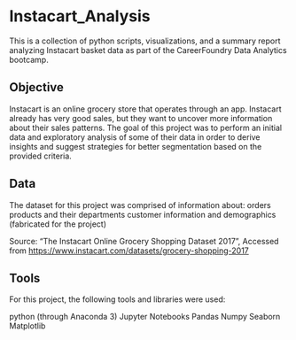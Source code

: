 # Instacart_Analysis
This is a collection of python scripts, visualizations, and a summary report analyzing Instacart basket data as part of the CareerFoundry Data Analytics bootcamp.


## Objective

Instacart is an online grocery store that operates through an app. Instacart already has very good sales, but they want to uncover more information about their sales patterns.  The goal of this project was to perform an initial data and exploratory analysis of some of their data in order to derive insights and suggest strategies for better segmentation based on the provided criteria.

## Data

The dataset for this project was comprised of information about:
orders
products and their departments
customer information and demographics (fabricated for the project)

Source: “The Instacart Online Grocery Shopping Dataset 2017”, Accessed from https://www.instacart.com/datasets/grocery-shopping-2017

## Tools

For this project, the following tools and libraries were used:

python (through Anaconda 3)
Jupyter Notebooks
Pandas
Numpy
Seaborn
Matplotlib
